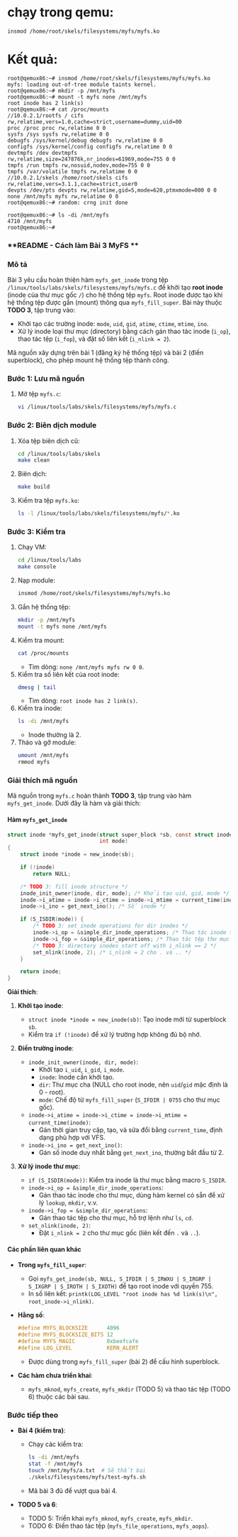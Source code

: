 # chạy trong qemu:
    insmod /home/root/skels/filesystems/myfs/myfs.ko
# Kết quả:
    root@qemux86:~# insmod /home/root/skels/filesystems/myfs/myfs.ko                
    myfs: loading out-of-tree module taints kernel.                                 
    root@qemux86:~# mkdir -p /mnt/myfs                                              
    root@qemux86:~# mount -t myfs none /mnt/myfs                                    
    root inode has 2 link(s)                                                        
    root@qemux86:~# cat /proc/mounts                                                
    //10.0.2.1/rootfs / cifs rw,relatime,vers=1.0,cache=strict,username=dummy,uid=00
    proc /proc proc rw,relatime 0 0                                                 
    sysfs /sys sysfs rw,relatime 0 0                                                
    debugfs /sys/kernel/debug debugfs rw,relatime 0 0                               
    configfs /sys/kernel/config configfs rw,relatime 0 0                            
    devtmpfs /dev devtmpfs rw,relatime,size=247876k,nr_inodes=61969,mode=755 0 0    
    tmpfs /run tmpfs rw,nosuid,nodev,mode=755 0 0                                   
    tmpfs /var/volatile tmpfs rw,relatime 0 0                                       
    //10.0.2.1/skels /home/root/skels cifs rw,relatime,vers=3.1.1,cache=strict,user0
    devpts /dev/pts devpts rw,relatime,gid=5,mode=620,ptmxmode=000 0 0              
    none /mnt/myfs myfs rw,relatime 0 0                                             
    root@qemux86:~# random: crng init done
    
    root@qemux86:~# ls -di /mnt/myfs                                                
    4710 /mnt/myfs                                                               
    root@qemux86:~# 

### **README - Cách làm Bài 3 MyFS **

### Mô tả
Bài 3 yêu cầu hoàn thiện hàm `myfs_get_inode` trong tệp `/linux/tools/labs/skels/filesystems/myfs/myfs.c` 
để khởi tạo **root inode** (inode của thư mục gốc `/`) cho hệ thống tệp `myfs`. 
Root inode được tạo khi hệ thống tệp được gắn (mount) thông qua `myfs_fill_super`. Bài này thuộc **TODO 3**, tập trung vào:

- Khởi tạo các trường inode: `mode`, `uid`, `gid`, `atime`, `ctime`, `mtime`, `ino`.
- Xử lý inode loại thư mục (directory) bằng cách gán thao tác inode (`i_op`), thao tác tệp (`i_fop`), và đặt số liên kết (`i_nlink = 2`).

Mã nguồn xây dựng trên bài 1 (đăng ký hệ thống tệp) và bài 2 (điền superblock), cho phép mount hệ thống tệp thành công.

### Bước 1: Lưu mã nguồn
1. Mở tệp `myfs.c`:
   ```bash
   vi /linux/tools/labs/skels/filesystems/myfs/myfs.c
   ```
   
### Bước 2: Biên dịch module
1. Xóa tệp biên dịch cũ:
   ```bash
   cd /linux/tools/labs/skels
   make clean
   ```
2. Biên dịch:
   ```bash
   make build
   ```
3. Kiểm tra tệp `myfs.ko`:
   ```bash
   ls -l /linux/tools/labs/skels/filesystems/myfs/*.ko
   ```

### Bước 3: Kiểm tra
1. Chạy VM:
   ```bash
   cd /linux/tools/labs
   make console
   ```
2. Nạp module:
   ```bash
   insmod /home/root/skels/filesystems/myfs/myfs.ko
   ```
3. Gắn hệ thống tệp:
   ```bash
   mkdir -p /mnt/myfs
   mount -t myfs none /mnt/myfs
   ```
4. Kiểm tra mount:
   ```bash
   cat /proc/mounts
   ```
    - Tìm dòng: `none /mnt/myfs myfs rw 0 0`.
5. Kiểm tra số liên kết của root inode:
   ```bash
   dmesg | tail
   ```
    - Tìm dòng: `root inode has 2 link(s)`.
6. Kiểm tra inode:
   ```bash
   ls -di /mnt/myfs
   ```
    - Inode thường là 2.
7. Tháo và gỡ module:
   ```bash
   umount /mnt/myfs
   rmmod myfs
   ```

### Giải thích mã nguồn
Mã nguồn trong `myfs.c` hoàn thành **TODO 3**, tập trung vào hàm `myfs_get_inode`. Dưới đây là hàm và giải thích:

#### Hàm `myfs_get_inode`
```c
struct inode *myfs_get_inode(struct super_block *sb, const struct inode *dir,
                             int mode)
{
    struct inode *inode = new_inode(sb);

    if (!inode)
        return NULL;

    /* TODO 3: fill inode structure */
    inode_init_owner(inode, dir, mode); /* Khởi tạo uid, gid, mode */
    inode->i_atime = inode->i_ctime = inode->i_mtime = current_time(inode); /* Thời gian */
    inode->i_ino = get_next_ino(); /* Số inode */

    if (S_ISDIR(mode)) {
        /* TODO 3: set inode operations for dir inodes */
        inode->i_op = &simple_dir_inode_operations; /* Thao tác inode thư mục */
        inode->i_fop = &simple_dir_operations; /* Thao tác tệp thư mục */
        /* TODO 3: directory inodes start off with i_nlink == 2 */
        set_nlink(inode, 2); /* i_nlink = 2 cho . và .. */
    }

    return inode;
}
```

**Giải thích**:
1. **Khởi tạo inode**:
    - `struct inode *inode = new_inode(sb)`: Tạo inode mới từ superblock `sb`.
    - Kiểm tra `if (!inode)` để xử lý trường hợp không đủ bộ nhớ.

2. **Điền trường inode**:
    - `inode_init_owner(inode, dir, mode)`:
        - Khởi tạo `i_uid`, `i_gid`, `i_mode`.
        - `inode`: Inode cần khởi tạo.
        - `dir`: Thư mục cha (NULL cho root inode, nên `uid`/`gid` mặc định là 0 - root).
        - `mode`: Chế độ từ `myfs_fill_super` (`S_IFDIR | 0755` cho thư mục gốc).
    - `inode->i_atime = inode->i_ctime = inode->i_mtime = current_time(inode)`:
        - Gán thời gian truy cập, tạo, và sửa đổi bằng `current_time`, định dạng phù hợp với VFS.
    - `inode->i_ino = get_next_ino()`:
        - Gán số inode duy nhất bằng `get_next_ino`, thường bắt đầu từ 2.

3. **Xử lý inode thư mục**:
    - `if (S_ISDIR(mode))`: Kiểm tra inode là thư mục bằng macro `S_ISDIR`.
    - `inode->i_op = &simple_dir_inode_operations`:
        - Gán thao tác inode cho thư mục, dùng hàm kernel có sẵn để xử lý `lookup`, `mkdir`, v.v.
    - `inode->i_fop = &simple_dir_operations`:
        - Gán thao tác tệp cho thư mục, hỗ trợ lệnh như `ls`, `cd`.
    - `set_nlink(inode, 2)`:
        - Đặt `i_nlink = 2` cho thư mục gốc (liên kết đến `.` và `..`).

#### Các phần liên quan khác
- **Trong `myfs_fill_super`**:
    - Gọi `myfs_get_inode(sb, NULL, S_IFDIR | S_IRWXU | S_IRGRP | S_IXGRP | S_IROTH | S_IXOTH)` để tạo root inode với quyền 755.
    - In số liên kết: `printk(LOG_LEVEL "root inode has %d link(s)\n", root_inode->i_nlink)`.

- **Hằng số**:
  ```c
  #define MYFS_BLOCKSIZE      4096
  #define MYFS_BLOCKSIZE_BITS 12
  #define MYFS_MAGIC          0xbeefcafe
  #define LOG_LEVEL           KERN_ALERT
  ```
    - Được dùng trong `myfs_fill_super` (bài 2) để cấu hình superblock.

- **Các hàm chưa triển khai**:
    - `myfs_mknod`, `myfs_create`, `myfs_mkdir` (TODO 5) và thao tác tệp (TODO 6) thuộc các bài sau.


### **Bước tiếp theo**

- **Bài 4 (kiểm tra)**:
    - Chạy các kiểm tra:
      ```bash
      ls -di /mnt/myfs
      stat -f /mnt/myfs
      touch /mnt/myfs/a.txt  # Sẽ thất bại
      ./skels/filesystems/myfs/test-myfs.sh
      ```
    - Mã bài 3 đủ để vượt qua bài 4.

- **TODO 5 và 6**:
    - TODO 5: Triển khai `myfs_mknod`, `myfs_create`, `myfs_mkdir`.
    - TODO 6: Điền thao tác tệp (`myfs_file_operations`, `myfs_aops`).

